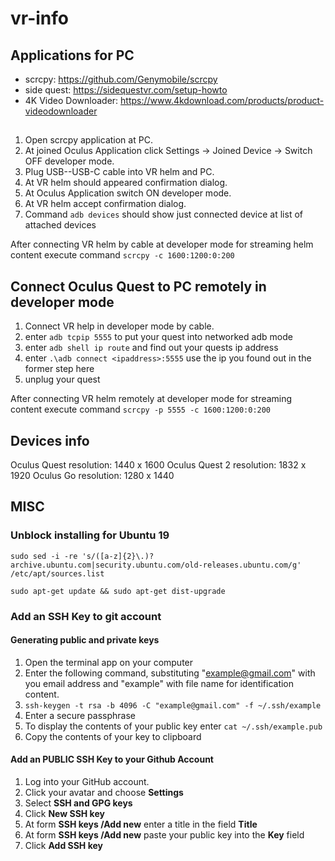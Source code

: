 # vr-info

## Applications for PC

- scrcpy: https://github.com/Genymobile/scrcpy
- side quest: https://sidequestvr.com/setup-howto
- 4K Video Downloader: https://www.4kdownload.com/products/product-videodownloader

## 

1. Open scrcpy application at PC.
1. At joined Oculus Application click Settings -> Joined Device -> Switch OFF developer mode.
1. Plug USB--USB-C cable into VR helm and PC.
1. At VR helm should appeared confirmation dialog.
1. At Oculus Application switch ON developer mode.
1. At VR helm accept confirmation dialog.
1. Command `adb devices` should show just connected device at list of attached devices

After connecting VR helm by cable at developer mode for streaming helm content execute command
`scrcpy -c 1600:1200:0:200`

## Connect Oculus Quest to PC remotely in developer mode

1. Connect VR help in developer mode by cable.
1. enter `adb tcpip 5555` to put your quest into networked adb mode
1. enter `adb shell ip route` and find out your quests ip address
1. enter `.\adb connect <ipaddress>:5555` use the ip you found out in the former step here
1. unplug your quest

After connecting VR helm remotely at developer mode for streaming content execute command
`scrcpy -p 5555 -c 1600:1200:0:200`

## Devices info

Oculus Quest resolution: 1440 x 1600
Oculus Quest 2 resolution: 1832 x 1920
Oculus Go resolution: 1280 x 1440

## MISC
### Unblock installing for Ubuntu 19
```
sudo sed -i -re 's/([a-z]{2}\.)?archive.ubuntu.com|security.ubuntu.com/old-releases.ubuntu.com/g' /etc/apt/sources.list

sudo apt-get update && sudo apt-get dist-upgrade
```

### Add an SSH Key to git account

#### Generating public and private keys
1. Open the terminal app on your computer
1. Enter the following command, substituting "example@gmail.com" with you email address
 and "example" with file name for identification content.
1. `ssh-keygen -t rsa -b 4096 -C "example@gmail.com" -f ~/.ssh/example`
1. Enter a secure passphrase
1. To display the contents of your public key enter `cat ~/.ssh/example.pub`
1. Copy the contents of your key to clipboard 

#### Add an PUBLIC SSH Key to your Github Account

1. Log into your GitHub account.
1. Click your avatar and choose **Settings**
1. Select **SSH and GPG keys**
1. Click **New SSH key**
1. At form **SSH keys /Add new** enter a title in the field **Title**
1. At form **SSH keys /Add new** paste your public key into the **Key** field
1. Click **Add SSH key**
